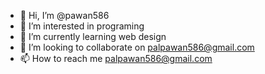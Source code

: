 - 👋 Hi, I’m @pawan586
- 👀 I’m interested in programing
- 🌱 I’m currently learning web design
- 💞️ I’m looking to collaborate on palpawan586@gmail.com
- 📫 How to reach me palpawan586@gmail.com

<!---
pawan586/pawan586 is a ✨ special ✨ repository because its `README.md` (this file) appears on your GitHub profile.
You can click the Preview link to take a look at your changes.
--->
